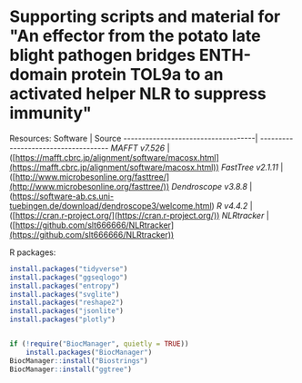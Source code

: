# Supporting scripts and material for "An effector from the potato late blight pathogen bridges ENTH-domain protein TOL9a to an activated helper NLR to suppress immunity"




Resources:
Software                            | Source
------------------------------------| ------------------------------------
*MAFFT v7.526*                      | ([https://mafft.cbrc.jp/alignment/software/macosx.html](https://mafft.cbrc.jp/alignment/software/macosx.html))
*FastTree v2.1.11*                  | ([http://www.microbesonline.org/fasttree/](http://www.microbesonline.org/fasttree/))
*Dendroscope v3.8.8*                | (https://software-ab.cs.uni-tuebingen.de/download/dendroscope3/welcome.html)
*R v4.4.2*                          | ([https://cran.r-project.org/](https://cran.r-project.org/))
*NLRtracker*                        | ([https://github.com/slt666666/NLRtracker](https://github.com/slt666666/NLRtracker))



R packages:
```R
install.packages("tidyverse")
install.packages("ggseqlogo")
install.packages("entropy")
install.packages("svglite")
install.packages("reshape2")
install.packages("jsonlite")
install.packages("plotly")


if (!require("BiocManager", quietly = TRUE))
    install.packages("BiocManager")
BiocManager::install("Biostrings")
BiocManager::install("ggtree")

```

